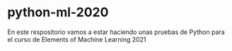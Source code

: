 # python-ml-2020
 En este respositorio vamos a estar haciendo unas pruebas de Python para el curso de Elements of Machine Learning 2021